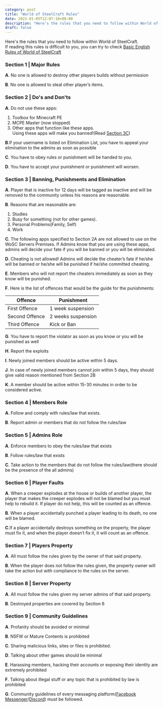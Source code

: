 ```yaml
---
category: post
title: "World of SteelCraft Rules"
date: 2022-01-05T12:07:10+08:00
description: "Here's the rules that you need to follow within World of SteelCraft."
draft: false
---
```

Here's the rules that you need to follow within World of SteelCraft.  
If reading this rules is difficult to you, you can try to check [Basic English Rules of World of SteelCraft](/rules/english/basic)
<div class="padding border" id="section-1" >

### Section 1 | Major Rules
**A**. No one is allowed to destroy other players builds without permission  

**B**. No one is allowed to steal other player’s items. 
</div>
<div class="padding border" id="section-2" >

### Section 2 | Do's and Don'ts
**A**. Do not use these apps:
1. Toolbox for Minecraft PE
2. MCPE Master (now stopped)
3. Other apps that function like these apps.  
Using these apps will make you banned!(Read [Section 3C](#section-3))

**B**.If your username is listed on Elimination List, you have to appeal your elimination to the admins as soon as possible  

**C**. You have to obey rules or punishment will be handed to you.  

**D**. You have to accept your punishment or punishment will worsen.  
</div>
<div class="padding border" id="section-3" >

### Section 3 | Banning, Punishments and Elimination

**A**. Player that is inactive for 12 days will be tagged as inactive and will be removed to the community unless his reasons are reasonable.  

**B**. Reasons that are reasonable are:  
1. Studies
2. Busy for something (not for other games). 
3. Personal Problems(Family, Self)
4. Work  

**C**. The following apps specified to Section 2A are not allowed to use on the WoSC Servers Premises. If  Admins know that you are using these apps, admins will decide your fate if you will be banned or you will be eliminated.

**D**. Cheating is not allowed! Admins will decide the cheater’s fate if he/she will be banned or  he/she will be punished if he/she committed cheating.  

**E**. Members who will not report the cheaters immediately as soon as they know will be punished.  

**F**. Here is the list of offences that would be the guide for the punishments:

|     Offence     |     Punishment     |
|-----------------|--------------------|
|  First Offence  | 1 week suspension  |
|  Second Offence | 2 weeks suspension |
|  Third Offence  | Kick or Ban        |

**G**. You have to report the violator as soon as you know or you will be punished as well  

**H**. Report the exploits

**I**. Newly joined members should be active within 5 days.  

**J**. In case of newly joined members cannot join within 5 days, they should give valid reason mentioned from Section 2B  

**K**.  A member should be active within 15-30 minutes in order to be considered active.  
</div>
<div class="padding border" id="section-4" >

### Section 4 | Members Role
**A**. Follow and comply with rules/law that exists.  

**B**. Report admin or members that do not follow the rules/law
</div>
<div class="padding border" id="section-5" >

### Section 5 | Admins Role
**A**. Enforce members to obey the rules/law that exists  

**B**. Follow rules/law that exists  

**C**. Take action to the members that do not follow the rules/law(there should be the presence of the all admins)
</div>
<div class="padding border" id="section-6" >

### Section 6 | Player Faults
**A**. When a creeper explodes at the house or builds of another player, the player that makes the creeper explodes will not be blamed but you must help to rebuild it. If player do not help, this will be counted as an offence. 

**B**. When a player accidentally punched a  player leading to its death, no one will be blamed.

**C**.If a player accidentally destroys something on the property, the player must fix it, and when the player doesn’t fix it, it will count as an offence.
</div>
<div class="padding border" id="section-7" >

### Section 7 | Players Property
**A**. All must follow the rules given by the owner of that said property.

**B**. When the player does not follow the rules given, the property owner will take the action but with compliance to the rules on the server.
</div>
<div class="padding border" id="section-8" >

### Section 8 | Server Property  
**A**. All must follow the rules given my server admins of that said property.

**B**. Destroyed properties are covered by Section 6
</div>
<div class="padding border" id="section-9" >

### Section 9 | Community Guidelines

**A**. Profanity should be avoided or minimal

**B**. NSFW or Mature Contents is prohibited

**C**. Sharing malicious links, sites or files is prohibited.

**D**. Talking about other games should be minimal

**E**. Harassing members, hacking their accounts or exposing their identity are extremely prohibited

**F**. Talking about illegal stuff or any topic that is prohibited by law is prohibited

**G**. Community guidelines of every messaging platform([Facebook Messenger](https://www.facebook.com/communitystandards/introduction)/[Discord](https://discord.com/guidelines)) must be followed.
</div>